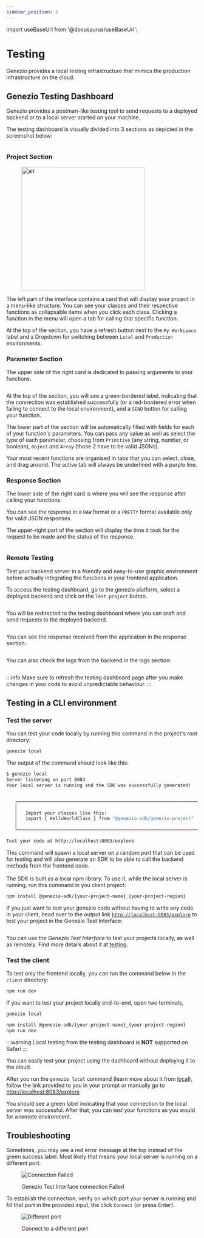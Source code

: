 ```yaml
---
sidebar_position: 3
---
```


import useBaseUrl from '@docusaurus/useBaseUrl';

# Testing

Genezio provides a local testing infrastructure that mimics the production infrastructure on the cloud.

## Genezio Testing Dashboard

Genezio provides a postman-like testing tool to send requests to a deployed backend or to a local server started on your machine.

The testing dashboard is visually divided into 3 sections as depicted in the screenshot below:

<figure style={{textAlign:"center", marginLeft:"0"}}><img style={{cursor:"pointer"}} src={useBaseUrl("/img/image (5).webp")} alt=""/><figcaption></figcaption></figure>

### Project Section

<figure style={{textAlign:"center", marginLeft:"0"}}><img style={{cursor:"pointer"}} src={useBaseUrl("/img/image (4).webp")} alt="alt" width="324"/><figcaption></figcaption></figure>

The left part of the interface contains a card that will display your project in a menu-like structure. You can see your classes and their respective functions as collapsable items when you click each class. Clicking a function in the menu will open a tab for calling that specific function.

At the top of the section, you have a refresh button next to the `My Workspace` label and a Dropdown for switching between `Local` and `Production` environments.

### Parameter Section

The upper side of the right card is dedicated to passing arguments to your functions.

<figure style={{textAlign:"center", marginLeft:"0"}}><img style={{cursor:"pointer"}} src={useBaseUrl("/img/image (6).webp")} alt=""/><figcaption></figcaption></figure>

At the top of the section, you will see a green-bordered label, indicating that the connection was established successfully (or a red-bordered error when failing to connect to the local environment), and a `SEND` button for calling your function.

The lower part of the section will be automatically filled with fields for each of your function's parameters. You can pass any value as well as select the type of each parameter, choosing from `Primitive` (any string, number, or boolean), `Object` and `Array` (those 2 have to be valid JSONs).

Your most recent functions are organised in tabs that you can select, close, and drag around. The active tab will always be underlined with a purple line.&#x20;

### Response Section

The lower side of the right card is where you will see the response after calling your functions.

You can see the response in a `RAW` format or a `PRETTY` format available only for valid JSON responses.

The upper-right part of the section will display the time it took for the request to be made and the status of the response.

<figure style={{textAlign:"center", marginLeft:"0"}}><img style={{cursor:"pointer"}} src={useBaseUrl("/img/image (7).webp")} alt=""/><figcaption></figcaption></figure>

### Remote Testing

Test your backend server in a friendly and easy-to-use graphic environment before actually integrating the functions in your frontend application.

To access the testing dashboard, go to the genezio platform, select a deployed backend and click on the `Test project` button.

<figure style={{textAlign:"center", marginLeft:"0"}}><img style={{cursor:"pointer"}} src={useBaseUrl("/img/image (2).webp")} alt=""/><figcaption></figcaption></figure>

You will be redirected to the testing dashboard where you can craft and send requests to the deployed backend.&#x20;

<figure style={{textAlign:"center", marginLeft:"0"}}><img style={{cursor:"pointer"}} src={useBaseUrl("/img/image (1) (1).webp")} alt=""/><figcaption></figcaption></figure>

You can see the response received from the application in the response section:

<figure style={{textAlign:"center", marginLeft:"0"}}><img style={{cursor:"pointer"}} src={useBaseUrl("/img/image (2) (1).webp")} alt=""/><figcaption></figcaption></figure>

You can also check the logs from the backend in the logs section:

<figure style={{textAlign:"center", marginLeft:"0"}}><img style={{cursor:"pointer"}} src={useBaseUrl("/img/image (3).webp")} alt=""/><figcaption></figcaption></figure>

<!-- :::info -->

:::info
Make sure to refresh the testing dashboard page after you make changes in your code to avoid unpredictable behaviour.
:::

<!-- ::: -->

## Testing in a CLI environment

### Test the server

You can test your code locally by running this command in the project's root directory:

```bash
genezio local
```

The output of the command should look like this:

```bash
$ genezio local
Server listening on port 8083
Your local server is running and the SDK was successfully generated!


   ╭────────────────────────────────────────────────────────────────────╮
   │                                                                    │
   │   Import your classes like this:                                   │
   │   import { HelloWorldClass } from "@genezio-sdk/genezio-project"   │
   │                                                                    │
   ╰────────────────────────────────────────────────────────────────────╯

Test your code at http://localhost:8083/explore
```

This command will spawn a local server on a random port that can be used for testing and will also generate an SDK to be able to call the backend methods from the frontend code.\
\
The SDK is built as a local npm library. To use it, while the local server is running, run this command in you client project:

```bash
npm install @genezio-sdk/{your-project-name}_{your-project-region}
```

If you just want to test your genezio code without having to write any code in your client, head over to the output link [`http://localhost:8083/explore`](http://localhost:8083/explore) to test your project in the Genezio Test Interface:

<figure style={{textAlign:"center", marginLeft:"0"}}><img style={{cursor:"pointer"}} src={useBaseUrl("/img/Screenshot 2023-08-11 at 19.28.34.webp")} alt=""/><figcaption></figcaption></figure>

You can use the _Genezio Test Interface_ to test your projects locally, as well as remotely. Find more details about it at [testing](testing "mention").

### Test the client

To test only the frontend locally, you can run the command below in the `client` directory:

<!-- {% code title="./project-root/client" %} -->

```bash title="./project-root/client"
npm run dev
```

<!-- {% endcode %} -->

If you want to test your project locally end-to-end, open two terminals,

<!-- {% code title="./project-root" %} -->

```bash title="./project-root"
genezio local
```

<!-- {% endcode %} -->

<!-- {% code title="./project-root/client" %} -->

```bash title="./project-root/client"
npm install @genezio-sdk/{your-project-name}_{your-project-region}
npm run dev
```

<!-- {% endcode %} -->

<!-- {% hint style="warning" %} -->

:::warning
Local testing from the testing dashboard is **NOT** supported on Safari
:::

<!-- ::: -->

You can easily test your project using the dashboard without deploying it to the cloud.&#x20;

After you run the `genezio local` command (learn more about it from [local](/docs/cli-tool/cli-commands/local "mention")), follow the link provided to you in your prompt or manually go to[ http://localhost:8083/explore](http://localhost:8083/explore)

You should see a green label indicating that your connection to the local server was successful. After that, you can test your functions as you would for a remote environment.

## Troubleshooting

Sometimes, you may see a red error message at the top instead of the green success label. Most likely that means your local server is running on a different port.&#x20;

<figure style={{textAlign:"center", marginLeft:"0"}}><img style={{cursor:"pointer"}} src={useBaseUrl("/img/image (39).webp")} alt="Connection Failed"/><figcaption><p>Genezio Test Interface connection Failed</p></figcaption></figure>

To establish the connection, verify on which port your server is running and fill that port in the provided input, the click `Connect` (or press Enter).

<figure style={{textAlign:"center", marginLeft:"0"}}><img style={{cursor:"pointer"}} src={useBaseUrl("/img/image (19).webp")} alt="Different port"/><figcaption><p>Connect to a different port</p></figcaption></figure>
